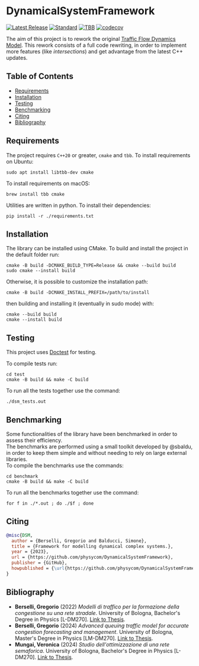 # DynamicalSystemFramework
[![Latest Release](https://img.shields.io/github/v/release/physycom/DynamicalSystemFramework)](https://github.com/physycom/DynamicalSystemFramework/releases/latest)
[![Standard](https://img.shields.io/badge/C%2B%2B-20/23-blue.svg)](https://en.wikipedia.org/wiki/C%2B%2B#Standardization)
[![TBB](https://img.shields.io/badge/TBB-C%2B%2B20%2F23-blue.svg)](https://github.com/oneapi-src/oneTBB)
[![codecov](https://codecov.io/gh/physycom/DynamicalSystemFramework/graph/badge.svg?token=JV53J6IUJ3)](https://codecov.io/gh/physycom/DynamicalSystemFramework)

The aim of this project is to rework the original [Traffic Flow Dynamics Model](https://github.com/Grufoony/TrafficFlowDynamicsModel).
This rework consists of a full code rewriting, in order to implement more features (like *intersections*) and get advantage from the latest C++ updates.

## Table of Contents
- [Requirements](#requirements)
- [Installation](#installation)
- [Testing](#testing)
- [Benchmarking](#benchmarking)
- [Citing](#citing)
- [Bibliography](#bibliography)

## Requirements

The project requires `C++20` or greater, `cmake` and `tbb`.
To install requirements on Ubuntu:
```shell
sudo apt install libtbb-dev cmake
```
To install requirements on macOS:
```shell
brew install tbb cmake
```

Utilities are written in python. To install their dependencies:
```shell
pip install -r ./requirements.txt
```

## Installation
The library can be installed using CMake. To build and install the project in the default folder run:
```shell
cmake -B build -DCMAKE_BUILD_TYPE=Release && cmake --build build
sudo cmake --install build
```
Otherwise, it is possible to customize the installation path:
```shell
cmake -B build -DCMAKE_INSTALL_PREFIX=/path/to/install
```
then building and installing it (eventually in sudo mode) with:
```shell
cmake --build build
cmake --install build
```

## Testing
This project uses [Doctest](https://github.com/doctest/doctest) for testing.

To compile tests run:
```shell
cd test
cmake -B build && make -C build
```
To run all the tests together use the command:
```shell
./dsm_tests.out
```

## Benchmarking
Some functionalities of the library have been benchmarked in order to assess their efficiency.  
The benchmarks are performed using a small toolkit developed by @sbaldu, in order to keep them simple and
without needing to rely on large external libraries.  
To compile the benchmarks use the commands:
```shell
cd benchmark
cmake -B build && make -C build
```
To run all the benchmarks together use the command:
```shell
for f in ./*.out ; do ./$f ; done
```

## Citing

```BibTex
@misc{DSM,
  author = {Berselli, Gregorio and Balducci, Simone},
  title = {Framework for modelling dynamical complex systems.},
  year = {2023},
  url = {https://github.com/physycom/DynamicalSystemFramework},
  publisher = {GitHub},
  howpublished = {\url{https://github.com/physycom/DynamicalSystemFramework}}
}
```

## Bibliography
- **Berselli, Gregorio** (2022) *Modelli di traffico per la formazione della congestione su una rete stradale*. University of Bologna, Bachelor's Degree in Physics [L-DM270]. [Link to Thesis](https://amslaurea.unibo.it/id/eprint/26332/).
- **Berselli, Gregorio** (2024) *Advanced queuing traffic model for accurate congestion forecasting and management*. University of Bologna, Master's Degree in Physics [LM-DM270]. [Link to Thesis](https://amslaurea.unibo.it/id/eprint/32191/).
- **Mungai, Veronica** (2024) *Studio dell'ottimizzazione di una rete semaforica*. University of Bologna, Bachelor's Degree in Physics [L-DM270]. [Link to Thesis](https://amslaurea.unibo.it/id/eprint/32525/).